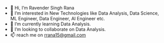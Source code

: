 - 👋 Hi, I’m Ravender Singh Rana
- 👀 I’m interested in New Technologies like Data Analysis, Data Science, ML Engineer, Data Engineer, AI Engineer etc. 
- 🌱 I’m currently learning Data Analysis.
- 💞️ I’m looking to collaborate on Data Analysis.
- 📫 reach me on rrana15@gmail.com

<!---
rrana157/rrana157 is a ✨ special ✨ repository because its `README.md` (this file) appears on your GitHub profile.
You can click the Preview link to take a look at your changes.
--->
